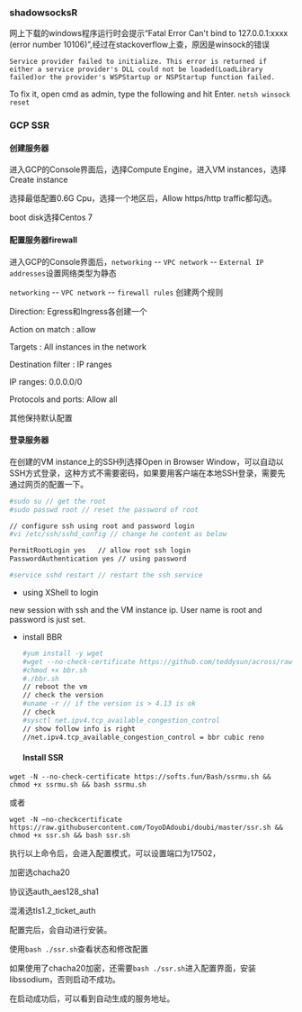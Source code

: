 ### shadowsocksR

网上下载的windows程序运行时会提示“Fatal Error Can't bind to 127.0.0.1:xxxx (error number 10106)”,经过在stackoverflow上查，原因是winsock的错误

```
Service provider failed to initialize. This error is returned if either a service provider's DLL could not be loaded(LoadLibrary failed)or the provider's WSPStartup or NSPStartup function failed.
```
To fix it, open cmd as admin, type the following and hit Enter. `netsh winsock reset`



### GCP SSR

#### 创建服务器

进入GCP的Console界面后，选择Compute Engine，进入VM instances，选择Create instance 

选择最低配置0.6G Cpu，选择一个地区后，Allow https/http traffic都勾选。

boot disk选择Centos 7

#### 配置服务器firewall

进入GCP的Console界面后，`networking` -- `VPC network` -- `External IP addresses`设置网络类型为静态

`networking` -- `VPC network` -- `firewall rules` 创建两个规则

Direction: Egress和Ingress各创建一个

Action on match : allow

Targets : All instances in the network

Destination filter : IP ranges

IP ranges: 0.0.0.0/0

Protocols and ports: Allow all

其他保持默认配置

#### 登录服务器

在创建的VM instance上的SSH列选择Open in Browser Window，可以自动以SSH方式登录，这种方式不需要密码，如果要用客户端在本地SSH登录，需要先通过网页的配置一下。

```bash
#sudo su // get the root 
#sudo passwd root // reset the password of root

// configure ssh using root and password login
#vi /etc/ssh/sshd_config // change he content as below

PermitRootLogin yes   // allow root ssh login
PasswordAuthentication yes // using password

#service sshd restart // restart the ssh service
```

* using XShell to login

new session with ssh and the VM instance ip. User name is root and password is just set.

* install BBR

  ```bash
  #yum install -y wget
  #wget --no-check-certificate https://github.com/teddysun/across/raw/master/bbr.sh
  #chmod +x bbr.sh
  #./bbr.sh
  // reboot the vm
  // check the version
  #uname -r // if the version is > 4.13 is ok
  // check 
  #sysctl net.ipv4.tcp_available_congestion_control
  // show follow info is right
  //net.ipv4.tcp_available_congestion_control = bbr cubic reno
  ```

  

  #### Install SSR

`wget -N --no-check-certificate https://softs.fun/Bash/ssrmu.sh && chmod +x ssrmu.sh && bash ssrmu.sh`

或者

`wget -N –no-checkcertificate https://raw.githubusercontent.com/ToyoDAdoubi/doubi/master/ssr.sh && chmod +x ssr.sh && bash ssr.sh`    

执行以上命令后，会进入配置模式，可以设置端口为17502，

加密选chacha20 

协议选auth_aes128_sha1

混淆选tls1.2_ticket_auth

配置完后，会自动进行安装。

使用`bash ./ssr.sh`查看状态和修改配置

如果使用了chacha20加密，还需要`bash ./ssr.sh`进入配置界面，安装libssodium，否则启动不成功。

在启动成功后，可以看到自动生成的服务地址。

